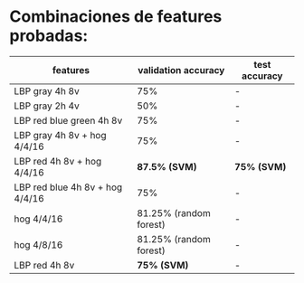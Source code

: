 # Combinaciones de features probadas:

| features                        | validation accuracy    | test accuracy |
| ------------------------------- | ---------------------- | ------------- |
| LBP gray 4h 8v                  | 75%                    | -             |
| LBP gray 2h 4v                  | 50%                    | -             |
| LBP red blue green 4h 8v        | 75%                    | -             |
| LBP gray 4h 8v + hog 4/4/16     | 75%                    | -             |
| LBP red 4h 8v + hog 4/4/16      | **87.5% (SVM)**        | **75% (SVM)** |
| LBP red blue 4h 8v + hog 4/4/16 | 75%                    | -             |
| hog 4/4/16                      | 81.25% (random forest) | -             |
| hog 4/8/16                      | 81.25% (random forest) | -             |
| LBP red 4h 8v                   | **75% (SVM)**          | -             |
